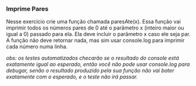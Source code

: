 ### Imprime Pares ###

Nesse exercício crie uma função chamada paresAte(x). Essa função vai imprimir todos os números pares de 0 até o parâmetro x (inteiro maior ou igual a 0) passado para ela. Ela deve incluir o parâmetro x caso ele seja par. A função não deve retornar nada, mas sim usar console.log para imprimir cada número numa linha.

*obs: os testes automatizados checarão se o resultado do console está exatamente igual ao esperado, então você não pode usar console.log para debugar, senão o resultado produzido pela sua função não vai bater exatamente com o esperado, e o teste não irá passar.*